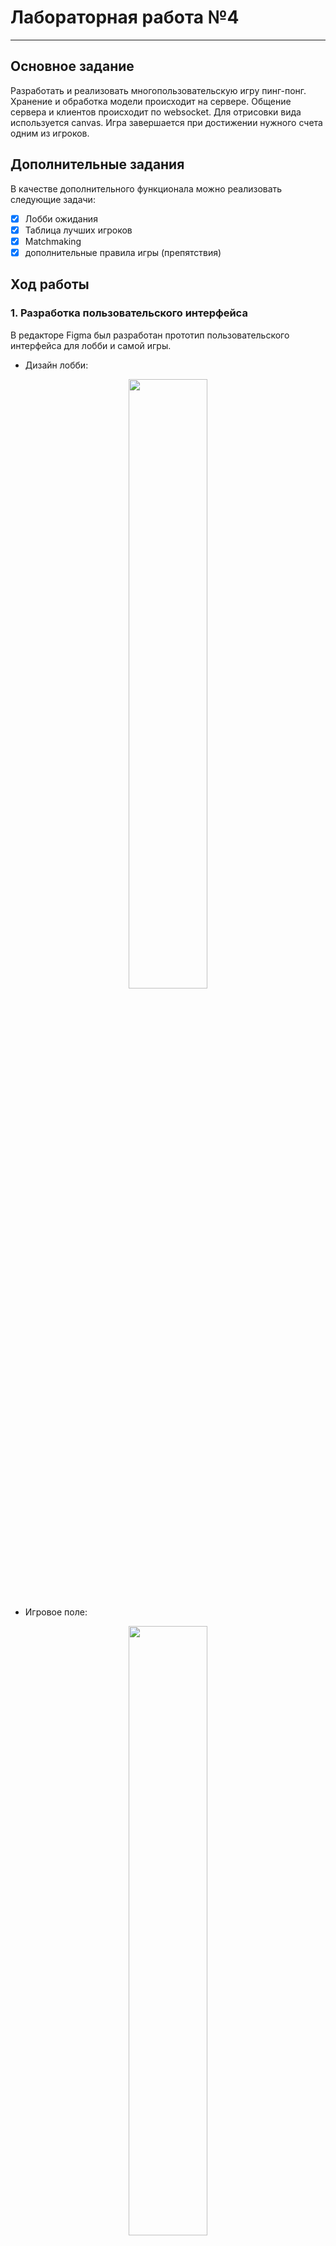# Лабораторная работа №4
------

## Основное задание
Разработать и реализовать многопользовательскую игру пинг-понг. Хранение и обработка модели происходит на сервере. Общение сервера и клиентов происходит по websocket. Для отрисовки вида используется canvas. Игра завершается при достижении нужного счета одним из игроков.
 
## Дополнительные задания

В качестве дополнительного функционала можно реализовать следующие задачи:

 - [x] Лобби ожидания
 - [x] Таблица лучших игроков
 - [x] Matchmaking
 - [x] дополнительные правила игры (препятствия)
 
## Ход работы

### 1. Разработка пользовательского интерфейса

В редакторе Figma был разработан прототип пользовательского интерфейса для лобби и самой игры.

- Дизайн лобби:
<p align = "center"><img src="https://github.com/Sneyk01/SUAI_LABS/blob/master/2_course/Lab4/images/lobby.svg"/width = 50%></p>

- Игровое поле:
<p align = "center"><img src="https://github.com/Sneyk01/SUAI_LABS/blob/master/2_course/Lab4/images/main.svg"/width = 50%></p>

- Игровое поле с использованием одного из модификатора сложности:
<p align = "center"><img src="https://github.com/Sneyk01/SUAI_LABS/blob/master/2_course/Lab4/images/main_mod.svg"/width = 50%></p>

### 2. Описание пользовательских сценариев работы
При переходе на страничку игры перед пользователем поялвляется локальное лобби, где он может изменить свой ник, в случае если ему не нравится вариант, автоматически сгенерированный сервером.

После того, как пользователь нажмет на кнопку "Играть" или мерцающую надпись, будет осуществлена попытка подключения к серверу по технологии webSocket. 

В случае успешного подключения, пользователь сразу встанет в очередь на поиск игры в выбранном режиме. На страницу лобби автоматически подгрузится таблица с лучшими игроками. Пользователь может отменить поиск и выбрать другой режим игры, либо дождаться соперника.

Для игроков доступны 4 варианта игры с разными сложностями:
 - Стандартный уровень пинг-понга без препятствий
 - Легкий уровень, с небольшими препятствиями в центре карты
 - Средний уровень, со средними препятствиями в центре карты
 - Сложный уровень, с большими препятствиями в центре карты
 
 В игре реализована система рейтинга. За победу в игре игрок будет получать 100 очков, умноженных на модификатор уровня (0.7, 1, 1.5, 2 в зависимости от сложности). За поражение у пользователя отнимется 10 очков рейтинга. Если соперник выйдет во время матча, игрок получит 20 очков рейтинга.
 
 В зависимости от рейтинга, пользователь может попасть в таблицу лучших игроков. Также от рейтинга зависят соперники пользователя. Игроки, у которых рейтинг отличается больше, чем на 500 очков не смогут играть против друг друга.
 
 После того, как соперник будет найден, перед игроками появится игровое поле. Один пользователь будет управлять правой платформой, а другой - левой. Управление осуществляется при помощи стрелок вверх и вниз. За каждый пропущенный игроком мяч, соперник будет получать очко. Игра завершается, когда один из игроков наберет 10 очков.

### 3. Описание API сервера и хореографии

Взаимодействие клиента и сервера осуществляется при помощи webSoket-ов. 

Находяся в лобби, клиент раз в 55 секунд получает обновление данных для лобби - таблицу рейтинга, счет игрока и его ник.

Когда пользователь запускает поиск игры, на сервер отправляется сообщение, чтобы он начал искать соперника. После того, как игра найдена, клиент получает уведомление и заменяет часть элементов на сайте на canvas. Когда клиент завершит все изменения, он отправит сообщение о готовности и игра начнется.

Клиент обновляет изображение с частотой 60 кадров в секунду. С каждым обновлением страницы он отправляет координаты платформы игрока на сервер.

Во время игры сервер 60 раз в секунду отправляет клиентам информацию об игре: последние принятые координаты платформы игрока, последние принятые координаты платформы противника и координаты шара.

И клиент и сервер принимают сообщения по мере их поступления. (Таймер для этих действий не используется)

Движение платформы игрока, для плавности, вычисляется на стороне клиента. С целью предотвратить рассинхронизацию, раз в пять секунд координаты платформы игрока обновляются на те, что пришли с сервера.

Движение платформы противника осуществляется только по полученным с сервера координатам.

Расчет координат шарика и его столкновения с поверхностями, для избегания нечестной игры, осуществляется на стороне сервера. Клиенты отрисовывают шарик по полученным координатам.

После заврешения игры, сервер записывает результаты, пересчитывает таблицу рейтинга и отправляет клиентам сообщения о возвращении в лобби.

### 4. Описание структуры базы данных

В игре не используются базы данных и хранение информации в файлах. Вся собранная информация о счете игроков хранится в оперативной памяти и при перезагрузке сервера будет сброшена.

### 5. Описание алгоритмов


### 6. Значимые фрагменты кода
Фрагмент кода, реализующий коллизию шарика и платформы (серверная часть):
```sh

```

Фрагмент кода, реализующий движение платформы (клиентская часть):
```sh

```
